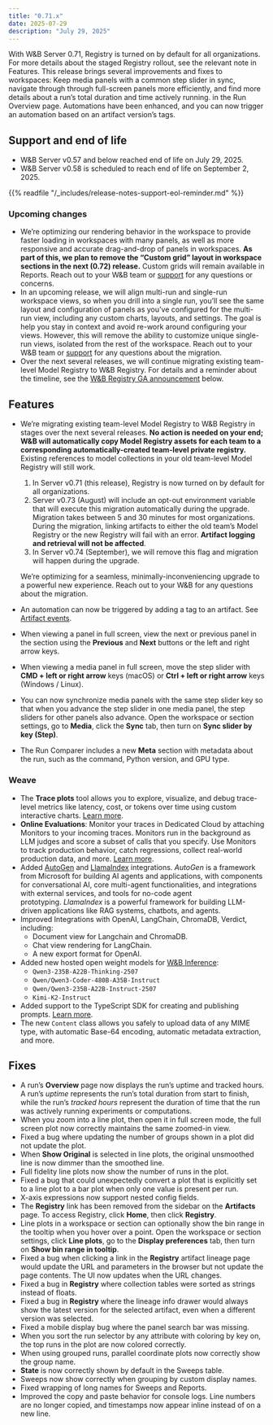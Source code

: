 ```yaml
---
title: "0.71.x"
date: 2025-07-29
description: "July 29, 2025"
---
```


With W&B Server 0.71, Registry is turned on by default for all organizations. For more details about the staged Registry rollout, see the relevant note in Features. This release brings several improvements and fixes to workspaces: Keep media panels with a common step slider in sync, navigate through through full-screen panels more efficiently, and find more details about a run’s total duration and time actively running. in the Run Overview page. Automations have been enhanced, and you can now trigger an automation based on an artifact version’s tags. <!-- more -->

## Support and end of life
<ul>
  <li>W&B Server v0.57 and below reached end of life on July 29, 2025.</li>
  <li>W&B Server v0.58 is scheduled to reach end of life on September 2, 2025.</li>
</ul><!-- This is in HTML to fix the admonition included below showing up as a child of the second item -->

{{% readfile "/_includes/release-notes-support-eol-reminder.md" %}}

### Upcoming changes
- We’re optimizing our rendering behavior in the workspace to provide faster loading in workspaces with many panels, as well as more responsive and accurate drag-and-drop of panels in workspaces. **As part of this, we plan to remove the “Custom grid” layout in workspace sections in the next (0.72) release.** Custom grids will remain available in Reports. Reach out to your W&B team or [support](mailto:support@wandb.ai) for any questions or concerns.
- In an upcoming release, we will align multi-run and single-run workspace views, so when you drill into a single run, you’ll see the same layout and configuration of panels as you’ve configured for the multi-run view, including any custom charts, layouts, and settings. The goal is help you stay in context and avoid re-work around configuring your views. However, this will remove the ability to customize unique single-run views, isolated from the rest of the workspace. Reach out to your W&B team or [support](mailto:support@wandb.ai) for any questions about the migration.
- Over the next several releases, we will continue migrating existing team-level Model Registry to W&B Registry. For details and a reminder about the timeline, see the [W&B Registry GA announcement](#registry_ga_announcement) below.

## Features
- <a id="registry_ga_announcement"></a> We’re migrating existing team-level Model Registry to W&B Registry in stages over the next several releases. **No action is needed on your end; W&B will automatically copy Model Registry assets for each team to a corresponding automatically-created team-level private registry.**  Existing references to model collections in your old team-level Model Registry will still work.
    1. In Server v0.71 (this release), Registry is now turned on by default for all organizations.
    2. Server v0.73 (August) will include an opt-out environment variable that will execute this migration automatically during the upgrade. Migration takes between 5 and 30 minutes for most organizations. During the migration, linking artifacts to either the old team’s Model Registry or the new Registry will fail with an error. **Artifact logging and retrieval will not be affected**.
    3. In Server v0.74 (September), we will remove this flag and migration will happen during the upgrade.

    We’re optimizing for a seamless, minimally-inconveniencing upgrade to a powerful new experience. Reach out to your W&B for any questions about the migration.
- An automation can now be triggered by adding a tag to an artifact. See [Artifact events](/guides/core/automations/automation-events#artifact-events).
- When viewing a panel in full screen, view the next or previous panel in the section using the **Previous** and **Next** buttons or the left and right arrow keys.
- When viewing a media panel in full screen, move the step slider with **CMD + left or right arrow** keys (macOS) or **Ctrl + left or right arrow** keys (Windows / Linux).
- You can now synchronize media panels with the same step slider key so that when you advance the step slider in one media panel, the step sliders for other panels also advance. Open the workspace or section settings, go to **Media**, click the **Sync** tab, then turn on **Sync slider by key (Step)**.
- The Run Comparer includes a new **Meta** section with metadata about the run, such as the command, Python version, and GPU type.

### Weave
- The **Trace plots** tool allows you to explore, visualize, and debug trace-level metrics like latency, cost, or tokens over time using custom interactive charts. [Learn more](https://weave-docs.wandb.ai/guides/tracking/trace-plots/).
- **Online Evaluations**: Monitor your traces in Dedicated Cloud by attaching Monitors to your incoming traces. Monitors run in the background as LLM judges and score a subset of calls that you specify. Use Monitors to track production behavior, catch regressions, collect real-world production data, and more. [Learn more](https://weave-docs.wandb.ai/guides/evaluation/guardrails_and_monitors).
- Added [AutoGen](https://weave-docs.wandb.ai/guides/integrations/autogen) and [LlamaIndex](https://weave-docs.wandb.ai/guides/integrations/llamaindex) integrations. _AutoGen_ is a framework from Microsoft for building AI agents and applications, with components for conversational AI, core multi-agent functionalities, and integrations with external services, and tools for no-code agent prototyping. _LlamaIndex_ is a powerful framework for building LLM-driven applications like RAG systems, chatbots, and agents.
- Improved Integrations with OpenAI, LangChain, ChromaDB, Verdict, including:
  - Document view for Langchain and ChromaDB.
  - Chat view rendering for LangChain.
  - A new export format for OpenAI.
- Added new hosted open weight models for [W&B Inference](https://wandb.ai/inference):
    - `Qwen3-235B-A22B-Thinking-2507`
    - `Qwen/Qwen3-Coder-480B-A35B-Instruct`
    - `Qwen/Qwen3-235B-A22B-Instruct-2507`
    - `Kimi-K2-Instruct`
- Added support to the TypeScript SDK for creating and publishing prompts. [Learn more](https://weave-docs.wandb.ai/guides/core-types/prompts/).
- The new `Content` class allows you safely to upload data of any MIME type, with automatic Base-64 encoding, automatic metadata extraction, and more.

## Fixes
- A run’s **Overview** page now displays the run’s uptime and tracked hours. A run’s *uptime* represents the run’s total duration from start to finish, while the run’s *tracked hours* represent the duration of time that the run was actively running experiments or computations.
- When you zoom into a line plot, then open it in full screen mode, the full screen plot now correctly maintains the same zoomed-in view.
- Fixed a bug where updating the number of groups shown in a plot did not update the plot.
- When **Show Original** is selected in line plots, the original unsmoothed line is now dimmer than the smoothed line.
- Full fidelity line plots now show the number of runs in the plot.
- Fixed a bug that could unexpectedly convert a plot that is explicitly set to a line plot to a bar plot when only one value is present per run.
- X-axis expressions now support nested config fields.
- The **Registry** link has been removed from the sidebar on the **Artifacts** page. To access Registry, click **Home**, then click **Registry**.
- Line plots in a workspace or section can optionally show the bin range in the tooltip when you hover over a point. Open the workspace or section settings, click **Line plots**, go to the **Display preferences** tab, then turn on **Show bin range in tooltip**.
- Fixed a bug when clicking a link in the **Registry** artifact lineage page would update the URL and parameters in the browser but not update the page contents. The UI now updates when the URL changes.
- Fixed a bug in **Registry** where collection tables were sorted as strings instead of floats.
- Fixed a bug in **Registry** where the lineage info drawer would always show the latest version for the selected artifact, even when a different version was selected.
- Fixed a mobile display bug where the panel search bar was missing.
- When you sort the run selector by any attribute with coloring by key on, the top runs in the plot are now colored correctly.
- When using grouped runs, parallel coordinate plots now correctly show the group name.
- **State** is now correctly shown by default in the Sweeps table.
- Sweeps now show correctly when grouping by custom display names.
- Fixed wrapping of long names for Sweeps and Reports.
- Improved the copy and paste behavior for console logs. Line numbers are no longer copied, and timestamps now appear inline instead of on a new line.
